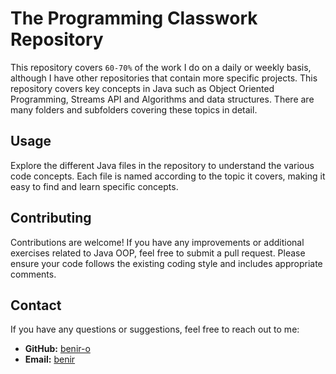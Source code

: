 # The Programming Classwork Repository

This repository covers `60-70%` of the work I do on a daily or weekly basis, although I have other repositories that contain more specific projects. This repository covers key concepts in Java such as Object Oriented Programming, Streams API and Algorithms and data structures. There are many folders and subfolders covering these topics in detail. 

## Usage

Explore the different Java files in the repository to understand the various code concepts. Each file is named according to the topic it covers, making it easy to find and learn specific concepts.

## Contributing

Contributions are welcome! If you have any improvements or additional exercises related to Java OOP, feel free to submit a pull request. Please ensure your code follows the existing coding style and includes appropriate comments.


## Contact

If you have any questions or suggestions, feel free to reach out to me:

- **GitHub:** [benir-o](https://github.com/benir-o)
- **Email:** [benir](beniromenda@gmail.com)


